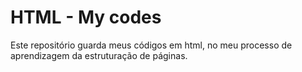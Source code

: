 # HTML - My codes
 Este repositório guarda meus códigos em html, no meu processo de aprendizagem da estruturação de páginas.
